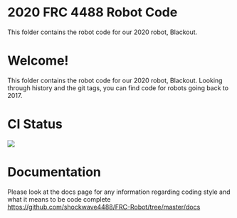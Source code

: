 # 2020 FRC 4488 Robot Code

This folder contains the robot code for our 2020 robot, Blackout.

Welcome!
========
This folder contains the robot code for our 2020 robot, Blackout. Looking through history and the git
tags, you can find code for robots going back to 2017. 

CI Status
==================
![](https://github.com/shockwave4488/FRC-Robot/workflows/Robot%20Code%20CI/badge.svg)

Documentation
=============
Please look at the docs page for any information regarding coding style and
what it means to be code complete
https://github.com/shockwave4488/FRC-Robot/tree/master/docs
